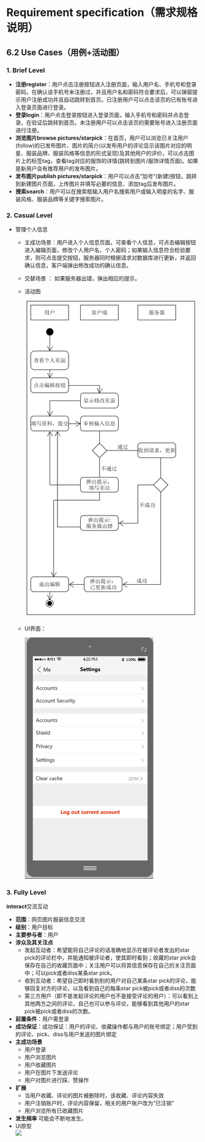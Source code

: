 # Requirement specification（需求规格说明）

## 6.2 Use Cases（用例+活动图）
### 1. Brief Level
* **注册register**：用户点击注册按钮进入注册页面，输入用户名、手机号和登录密码，在确认该手机号未注册过，并且用户名和密码符合要求后，可以弹窗提示用户注册成功并且自动跳转到首页。已注册用户可以点击该页的已有账号进入登录页面进行登录。
* **登录login**：用户点击登录按钮进入登录页面，输入手机号和密码并点击登录，在验证后跳转到首页。未注册用户可以点击该页的需要账号进入注册页面进行注册。
* **浏览图片browse pictures/starpick**：在首页，用户可以浏览已关注用户(follow)的已发布图片、图片的简介(以发布用户的评论显示该图片对应的明星、服装品牌、服装风格等信息的形式呈现)及其他用户的评价，可以点击图片上的标签tag，查看tag对应的服饰的详情(跳转到图片/服饰详情页面)。如果是新用户会有推荐用户的发布图片。
* **发布图片publish pictures/starpick**：用户可以点击“加号”(新建)按钮，跳转到新建图片页面，上传图片并填写必要的信息、添加tag后发布图片。
* **搜索search**：用户可以在搜索框输入用户名搜索用户或输入明星的名字、服装风格、服装品牌等关键字搜索图片。

### 2. Casual Level
* 管理个人信息
	* 主成功场景：用户进入个人信息页面，可查看个人信息，可点击编辑按钮进入编辑页面，修改个人用户名、个人密码；如果输入信息符合检验要求，则可点击提交按钮，服务器同时根据请求对数据库进行更新，并返回确认信息，客户端弹出修改成功的确认信息。
	* 交替场景 ： 如果服务器出错，弹出相应的提示。
	* 活动图
	
		![](image/casual.png)

	* UI界面： 
	
		![](image/uisetting.png)

### 3. Fully Level
**interact**交流互动

*	**范围**：网页图片服装信息交流
*  **级别**：用户目标
*  **主要参与者**：用户
*  **涉众及其关注点**
	* 发起互动者：希望能将自己评论的话准确地显示在被评论者发出的star pick的评论栏中，并能通知被评论者，使其即时看到；收藏的star pick会保存在自己的收藏页面中；关注用户可以将其信息保存在自己的关注页面中；可以pick或者diss某条star pick。
	* 收到互动者：希望自己即时看到别的用户对自己某条star pick的评论，能够回复对方的评论，以及看到自己的每条star pick被pick或者diss的次数
	* 第三方用户（即不是发起评论的用户也不是接受评论的用户）：可以看到上其他两方之间的评论，自己也可以参与评论，能够看到其他用户的star pick被pick或者diss的次数。
*  **前置条件**：用户需登录
*  **成功保证**：成功保证：用户的评论、收藏操作都与用户的账号绑定；用户受到的评论、pick、diss与用户发送的图片绑定
*  **主成功场景**
	* 用户登录
	* 用户浏览图片
	* 用户收藏图片
	* 用户在图片下发送评论
	* 用户对图片进行踩、赞操作
*  **扩展**
	* 当用户收藏、评论的图片被删除时，该收藏、评论内容失效
	* 用户注销账户时，评论内容保留，相关的用户账户改为“已注销“
	* 用户浏览所有已收藏图片
*  **发生频率** 可能会不断地发生。	
*  UI原型    
	![](https://wx1.sinaimg.cn/mw1024/a111daecly1fqdnldy397j209h0hj0t1.jpg)